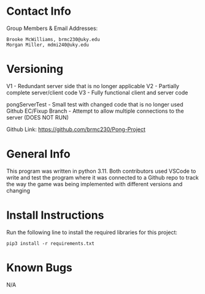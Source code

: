 Contact Info
============

Group Members & Email Addresses:

    Brooke McWilliams, brmc230@uky.edu
    Morgan Miller, mdmi240@uky.edu

Versioning
==========

V1 - Redundant server side that is no longer applicable
V2 - Partially complete server/client code
V3 - Fully functional client and server code

pongServerTest - Small test with changed code that is no longer used
Github EC/Fixup Branch - Attempt to allow multiple connections to the server (DOES NOT RUN)

Github Link: https://github.com/brmc230/Pong-Project

General Info
============

This program was written in python 3.11. Both contributors used VSCode to write and test the program
where it was connected to a Github repo to track the way the game was being implemented with different 
versions and changing

Install Instructions
====================

Run the following line to install the required libraries for this project:

`pip3 install -r requirements.txt`

Known Bugs
==========
N/A
